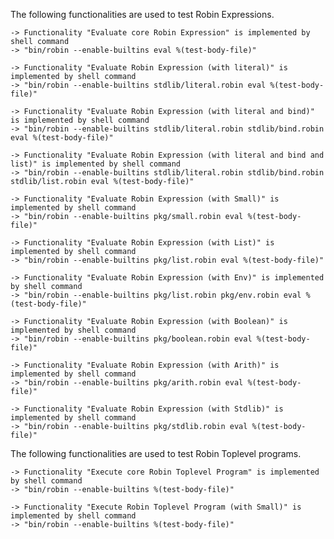The following functionalities are used to test Robin Expressions.

    -> Functionality "Evaluate core Robin Expression" is implemented by shell command
    -> "bin/robin --enable-builtins eval %(test-body-file)"

    -> Functionality "Evaluate Robin Expression (with literal)" is implemented by shell command
    -> "bin/robin --enable-builtins stdlib/literal.robin eval %(test-body-file)"

    -> Functionality "Evaluate Robin Expression (with literal and bind)" is implemented by shell command
    -> "bin/robin --enable-builtins stdlib/literal.robin stdlib/bind.robin eval %(test-body-file)"

    -> Functionality "Evaluate Robin Expression (with literal and bind and list)" is implemented by shell command
    -> "bin/robin --enable-builtins stdlib/literal.robin stdlib/bind.robin stdlib/list.robin eval %(test-body-file)"

    -> Functionality "Evaluate Robin Expression (with Small)" is implemented by shell command
    -> "bin/robin --enable-builtins pkg/small.robin eval %(test-body-file)"

    -> Functionality "Evaluate Robin Expression (with List)" is implemented by shell command
    -> "bin/robin --enable-builtins pkg/list.robin eval %(test-body-file)"

    -> Functionality "Evaluate Robin Expression (with Env)" is implemented by shell command
    -> "bin/robin --enable-builtins pkg/list.robin pkg/env.robin eval %(test-body-file)"

    -> Functionality "Evaluate Robin Expression (with Boolean)" is implemented by shell command
    -> "bin/robin --enable-builtins pkg/boolean.robin eval %(test-body-file)"

    -> Functionality "Evaluate Robin Expression (with Arith)" is implemented by shell command
    -> "bin/robin --enable-builtins pkg/arith.robin eval %(test-body-file)"

    -> Functionality "Evaluate Robin Expression (with Stdlib)" is implemented by shell command
    -> "bin/robin --enable-builtins pkg/stdlib.robin eval %(test-body-file)"

The following functionalities are used to test Robin Toplevel programs.

    -> Functionality "Execute core Robin Toplevel Program" is implemented by shell command
    -> "bin/robin --enable-builtins %(test-body-file)"

    -> Functionality "Execute Robin Toplevel Program (with Small)" is implemented by shell command
    -> "bin/robin --enable-builtins %(test-body-file)"
